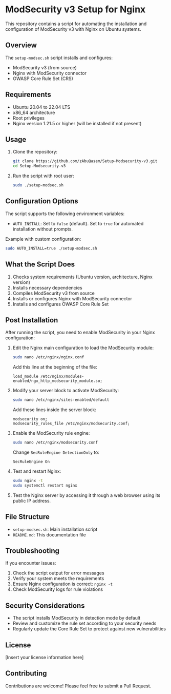# ModSecurity v3 Setup for Nginx

This repository contains a script for automating the installation and configuration of ModSecurity v3 with Nginx on Ubuntu systems.

## Overview

The `setup-modsec.sh` script installs and configures:
- ModSecurity v3 (from source)
- Nginx with ModSecurity connector
- OWASP Core Rule Set (CRS)

## Requirements

- Ubuntu 20.04 to 22.04 LTS
- x86_64 architecture
- Root privileges
- Nginx version 1.21.5 or higher (will be installed if not present)

## Usage

1. Clone the repository:
   ```bash
   git clone https://github.com/zAbuQasem/Setup-Modsecurity-v3.git
   cd Setup-Modsecurity-v3
   ```

2. Run the script with root user:
   ```bash
   sudo ./setup-modsec.sh
   ```

## Configuration Options

The script supports the following environment variables:

- `AUTO_INSTALL`: Set to `false` (default). Set to `true` for automated installation without prompts.

Example with custom configuration:
```bash
sudo AUTO_INSTALL=true ./setup-modsec.sh
```

## What the Script Does

1. Checks system requirements (Ubuntu version, architecture, Nginx version)
2. Installs necessary dependencies
3. Compiles ModSecurity v3 from source
4. Installs or configures Nginx with ModSecurity connector
5. Installs and configures OWASP Core Rule Set

## Post Installation

After running the script, you need to enable ModSecurity in your Nginx configuration:

1. Edit the Nginx main configuration to load the ModSecurity module:
   ```bash
   sudo nano /etc/nginx/nginx.conf
   ```
   Add this line at the beginning of the file:
   ```
   load_module /etc/nginx/modules-enabled/ngx_http_modsecurity_module.so;
   ```

2. Modify your server block to activate ModSecurity:
   ```bash
   sudo nano /etc/nginx/sites-enabled/default
   ```
   Add these lines inside the server block:
   ```
   modsecurity on;
   modsecurity_rules_file /etc/nginx/modsecurity.conf;
   ```

3. Enable the ModSecurity rule engine:
   ```bash
   sudo nano /etc/nginx/modsecurity.conf
   ```
   Change `SecRuleEngine DetectionOnly` to:
   ```
   SecRuleEngine On
   ```

4. Test and restart Nginx:
   ```bash
   sudo nginx -t
   sudo systemctl restart nginx
   ```

5. Test the Nginx server by accessing it through a web browser using its public IP address.

## File Structure

- `setup-modsec.sh`: Main installation script
- `README.md`: This documentation file

## Troubleshooting

If you encounter issues:

1. Check the script output for error messages
2. Verify your system meets the requirements
3. Ensure Nginx configuration is correct: `nginx -t`
4. Check ModSecurity logs for rule violations

## Security Considerations

- The script installs ModSecurity in detection mode by default
- Review and customize the rule set according to your security needs
- Regularly update the Core Rule Set to protect against new vulnerabilities

## License

[Insert your license information here]

## Contributing

Contributions are welcome! Please feel free to submit a Pull Request.

